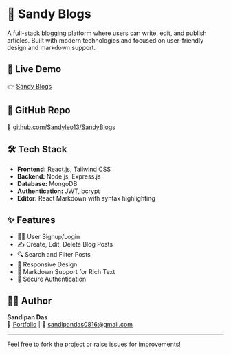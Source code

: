 # 📝 Sandy Blogs

A full-stack blogging platform where users can write, edit, and publish articles. Built with modern technologies and focused on user-friendly design and markdown support.

## 🚀 Live Demo
👉 [Sandy Blogs](https://sandyblogs.netlify.app/)

## 📂 GitHub Repo
🔗 [github.com/Sandyleo13/SandyBlogs](https://github.com/Sandyleo13/SandyBlogs)

## 🛠 Tech Stack
- **Frontend:** React.js, Tailwind CSS
- **Backend:** Node.js, Express.js
- **Database:** MongoDB
- **Authentication:** JWT, bcrypt
- **Editor:** React Markdown with syntax highlighting

## ✨ Features
- 🧑‍💻 User Signup/Login
- ✍️ Create, Edit, Delete Blog Posts
- 🔍 Search and Filter Posts
- 📱 Responsive Design
- 🧾 Markdown Support for Rich Text
- 🔐 Secure Authentication


## 🧑‍💼 Author
**Sandipan Das**  
🔗 [Portfolio](https://safer20.netlify.app/) | 📧 sandipandas0816@gmail.com

---

Feel free to fork the project or raise issues for improvements!
